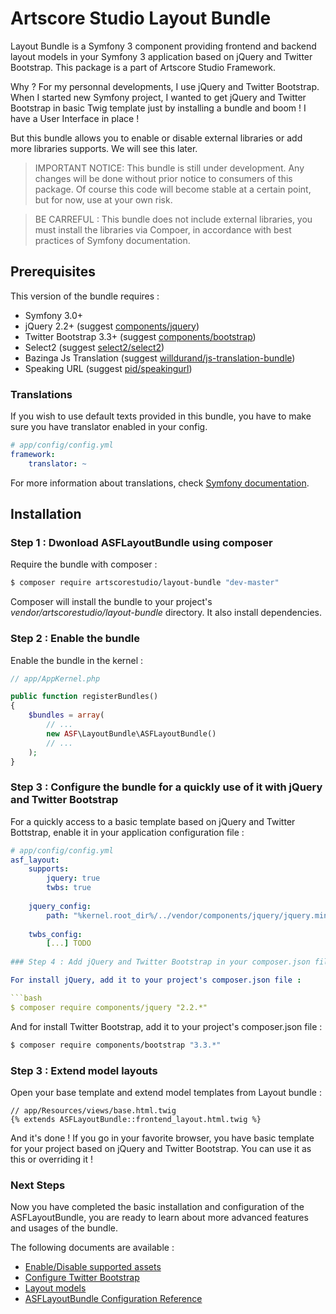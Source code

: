 # Artscore Studio Layout Bundle

Layout Bundle is a Symfony 3 component providing frontend and backend layout models in your Symfony 3 application based on jQuery and Twitter Bootstrap. This package is a part of Artscore Studio Framework.

Why ? For my personnal developments, I use jQuery and Twitter Bootstrap. When I started new Symfony project, I wanted to get jQuery and Twitter Bootstrap in basic Twig template just by installing a bundle and boom ! I have a User Interface in place !

But this bundle allows you to enable or disable external libraries or add more libraries supports. We will see this later.

> IMPORTANT NOTICE: This bundle is still under development. Any changes will be done without prior notice to consumers of this package. Of course this code will become stable at a certain point, but for now, use at your own risk.

> BE CARREFUL : This bundle does not include external libraries, you must install the libraries via Compoer, in accordance with best practices of Symfony documentation.
 
## Prerequisites

This version of the bundle requires :
* Symfony 3.0+
* jQuery 2.2+ (suggest [components/jquery](https://github.com/components/jquery))
* Twitter Bootstrap 3.3+ (suggest [components/bootstrap](https://github.com/components/bootstrap))
* Select2 (suggest [select2/select2](https://github.com/select2/select2))
* Bazinga Js Translation (suggest [willdurand/js-translation-bundle](https://github.com/willdurand/BazingaJsTranslationBundle))
* Speaking URL (suggest [pid/speakingurl](https://github.com/pid/speakingurl))

### Translations

If you wish to use default texts provided in this bundle, you have to make sure you have translator enabled in your config.

```yaml
# app/config/config.yml
framework:
    translator: ~
```

For more information about translations, check [Symfony documentation](https://symfony.com/doc/current/book/translation.html).

## Installation

### Step 1 : Dwonload ASFLayoutBundle using composer

Require the bundle with composer :

```bash
$ composer require artscorestudio/layout-bundle "dev-master"
```

Composer will install the bundle to your project's *vendor/artscorestudio/layout-bundle* directory. It also install dependencies. 

### Step 2 : Enable the bundle

Enable the bundle in the kernel :

```php
// app/AppKernel.php

public function registerBundles()
{
	$bundles = array(
		// ...
		new ASF\LayoutBundle\ASFLayoutBundle()
		// ...
	);
}
```

### Step 3 : Configure the bundle for a quickly use of it with jQuery and Twitter Bootstrap

For a quickly access to a basic template based on jQuery and Twitter Bottstrap, enable it in your application configuration file :

```yaml
# app/config/config.yml
asf_layout:
	supports:
		jquery: true
		twbs: true
		
	jquery_config:
		path: "%kernel.root_dir%/../vendor/components/jquery/jquery.min.js"
		
	twbs_config:
	    [...] TODO
    
### Step 4 : Add jQuery and Twitter Bootstrap in your composer.json file

For install jQuery, add it to your project's composer.json file :

```bash
$ composer require components/jquery "2.2.*"
```

And for install Twitter Bootstrap, add it to your project's composer.json file :

```bash
$ composer require components/bootstrap "3.3.*"
```

### Step 3 : Extend model layouts

Open your base template and extend model templates from Layout bundle :

```twig
// app/Resources/views/base.html.twig
{% extends ASFLayoutBundle::frontend_layout.html.twig %}
```

And it's done ! If you go in your favorite browser, you have basic template for your project based on jQuery and Twitter Bootstrap.
You can use it as this or overriding it !

### Next Steps

Now you have completed the basic installation and configuration of the ASFLayoutBundle, you are ready to learn about more advanced features and usages of the bundle.

The following documents are available :
* [Enable/Disable supported assets](enable-external-library.md)
* [Configure Twitter Bootstrap](twitter-bootstrap.md)
* [Layout models](layout-models.md)
* [ASFLayoutBundle Configuration Reference](configuration.md)